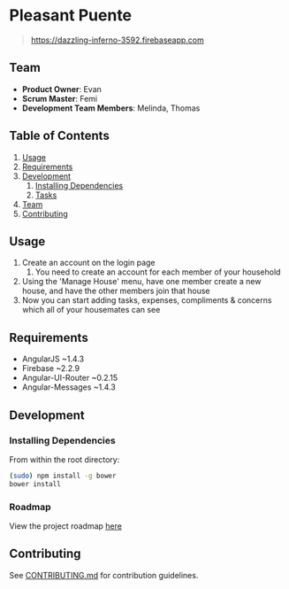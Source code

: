 # Pleasant Puente

> https://dazzling-inferno-3592.firebaseapp.com

## Team

  - __Product Owner__: Evan
  - __Scrum Master__: Femi
  - __Development Team Members__: Melinda, Thomas

## Table of Contents

1. [Usage](#Usage)
1. [Requirements](#requirements)
1. [Development](#development)
    1. [Installing Dependencies](#installing-dependencies)
    1. [Tasks](#tasks)
1. [Team](#team)
1. [Contributing](#contributing)

## Usage

1. Create an account on the login page
    1. You need to create an account for each member of your household
2. Using the 'Manage House' menu, have one member create a new house, and have the other members join that house
3. Now you can start adding tasks, expenses, compliments & concerns which all of your housemates can see

## Requirements

- AngularJS ~1.4.3
- Firebase ~2.2.9
- Angular-UI-Router ~0.2.15
- Angular-Messages ~1.4.3

## Development

### Installing Dependencies

From within the root directory:

```sh
(sudo) npm install -g bower
bower install
```

### Roadmap

View the project roadmap [here](https://github.com/pleasant-puente/pleasant-puente/issues)


## Contributing

See [CONTRIBUTING.md](https://github.com/unexpected-lion/ourglass/blob/master/contributing.md) for contribution guidelines.
